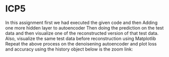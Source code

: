 # ICP5
In this assignment first we had executed the given code and then  Adding  one more hidden layer to autoencoder
Then doing  the prediction on the test data and then visualize one of the reconstructed version of that test data.
Also, visualize the same test data before reconstruction using Matplotlib
Repeat the  above process on the denoisening autoencoder and 
plot loss and accuracy using the history object
below is the zoom link:
